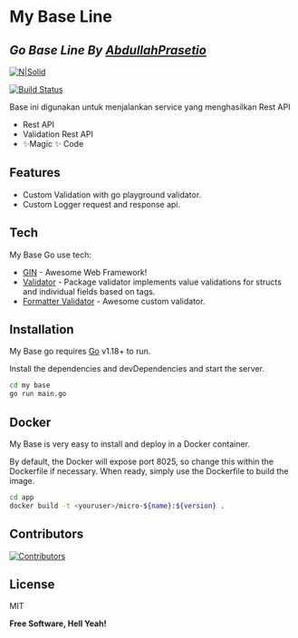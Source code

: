 # My Base Line 
## _Go Base Line By [AbdullahPrasetio](https://github.com/abdullahPrasetio)_

[![N|Solid](https://cldup.com/dTxpPi9lDf.thumb.png)](https://nodesource.com/products/nsolid)

[![Build Status](https://travis-ci.org/joemccann/dillinger.svg?branch=master)](https://github.com/abdullahPrasetio)

Base ini digunakan untuk menjalankan service yang menghasilkan Rest API

- Rest API
- Validation Rest API
- ✨Magic ✨ Code

## Features

- Custom Validation with go playground validator.
- Custom Logger request and response api.

## Tech

My Base Go use tech:

- [GIN](https://github.com/gin-gonic/gin) - Awesome Web Framework!
- [Validator](https://github.com/go-playground/validator) - Package validator implements value validations for structs and individual fields based on tags.
- [Formatter Validator](https://github.com/abdullahPrasetio/validation-formatter) - Awesome custom validator.


## Installation

My Base go requires [Go](https://go.dev/) v1.18+ to run.

Install the dependencies and devDependencies and start the server.

```sh
cd my base
go run main.go
```


## Docker

My Base is very easy to install and deploy in a Docker container.

By default, the Docker will expose port 8025, so change this within the
Dockerfile if necessary. When ready, simply use the Dockerfile to
build the image.

```sh
cd app
docker build -t <youruser>/micro-${name}:${version} .
```

## Contributors

[![Contributors](https://contrib.rocks/image?repo=abdullahPrasetio/base-go)](https://github.com/abdullahPrasetio/base-go/graphs/contributors)

## License

MIT

**Free Software, Hell Yeah!**
